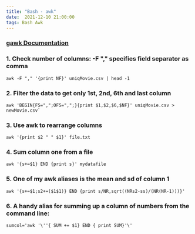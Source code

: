 ```yaml
---
title: "Bash - awk"
date:  2021-12-10 21:00:00
tags: Bash Awk
---
```


### [gawk Documentation](https://www.gnu.org/software/gawk/manual/gawk.pdf)

### 1. Check number of columns: -F "," specifies field separator as comma

```{bash}
awk -F "," '{print NF}' uniqMovie.csv | head -1
```


### 2. Filter the data to get only 1st, 2nd, 6th and last column

```{bash}
awk 'BEGIN{FS=",";OFS=",";}{print $1,$2,$6,$NF}' uniqMovie.csv > newMovie.csv`
```

### 3. Use awk to rearrange columns

```{bash}
awk '{print $2 " " $1}' file.txt
```


### 4. Sum column one from a file

```{bash}
awk '{s+=$1} END {print s}' mydatafile
```

### 5. One of my awk aliases is the mean and sd of column 1

```{bash}
awk '{s+=$1;s2+=($1$1)} END {print s/NR,sqrt((NRs2-ss)/(NR(NR-1)))}'
```


### 6. A handy alias for summing up a column of numbers from the command line:

```{bash}
sumcol='awk '\''{ SUM += $1} END { print SUM}'\' 
```
